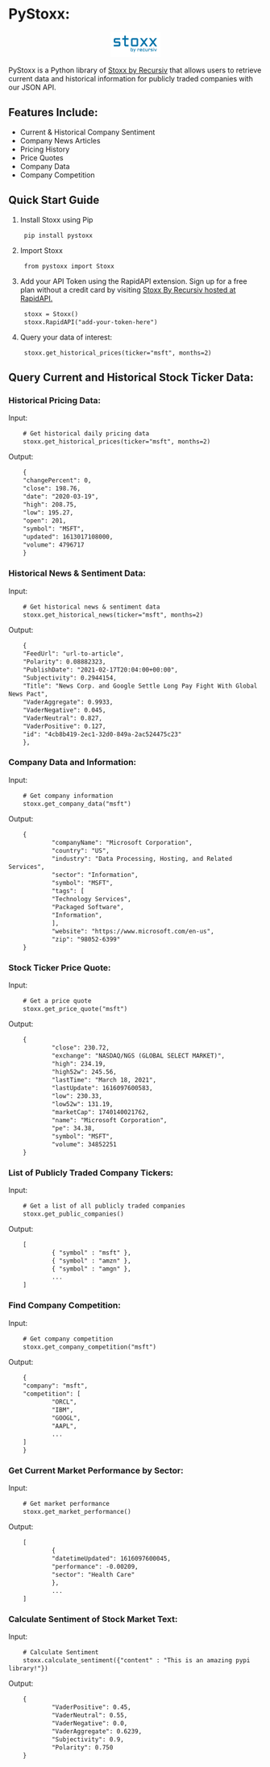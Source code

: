 # PyStoxx: 

<p align="center">
  <img src="https://github.com/recursivllc/external-facing-images/blob/master/stoxx/stoxxByRecursiv_blue.png?raw=true" width="100" alt="accessibility text">
</p>


PyStoxx is a Python library of [Stoxx by Recursiv](https://recursiv.tech/) that allows users to retrieve current data and historical information for publicly traded companies with our JSON API.

## Features Include:
- Current & Historical Company Sentiment
- Company News Articles
- Pricing History
- Price Quotes
- Company Data
- Company Competition

## Quick Start Guide

1. Install Stoxx using Pip

        pip install pystoxx

2. Import Stoxx

        from pystoxx import Stoxx

3. Add your API Token using the RapidAPI extension. Sign up for a free plan without a credit card by visiting [Stoxx By Recursiv hosted at RapidAPI.](https://rapidapi.com/recursivllc/api/stoxx-by-recursiv)

        stoxx = Stoxx()
        stoxx.RapidAPI("add-your-token-here")

4. Query your data of interest:

        ​stoxx.get_historical_prices(ticker="msft", months=2)

## Query Current and Historical Stock Ticker Data:

### Historical Pricing Data:

Input:

        # Get historical daily pricing data
        stoxx.get_historical_prices(ticker="msft", months=2)

Output:

        {
        "changePercent": 0,
        "close": 198.76,
        "date": "2020-03-19",
        "high": 208.75,
        "low": 195.27,
        "open": 201,
        "symbol": "MSFT",
        "updated": 1613017108000,
        "volume": 4796717
        }

### Historical News & Sentiment Data:

Input:

        # Get historical news & sentiment data
        stoxx.get_historical_news(ticker="msft", months=2)

Output:

        {
        "FeedUrl": "url-to-article",
        "Polarity": 0.08882323,
        "PublishDate": "2021-02-17T20:04:00+00:00",
        "Subjectivity": 0.2944154,
        "Title": "News Corp. and Google Settle Long Pay Fight With Global News Pact",
        "VaderAggregate": 0.9933,
        "VaderNegative": 0.045,
        "VaderNeutral": 0.827,
        "VaderPositive": 0.127,
        "id": "4cb8b419-2ec1-32d0-849a-2ac524475c23"
        },

### Company Data and Information:

Input:

        # Get company information
        stoxx.get_company_data("msft")

Output:

        {
                "companyName": "Microsoft Corporation",
                "country": "US",
                "industry": "Data Processing, Hosting, and Related Services",
                "sector": "Information",
                "symbol": "MSFT",
                "tags": [
                "Technology Services",
                "Packaged Software",
                "Information",
                ],
                "website": "https://www.microsoft.com/en-us",
                "zip": "98052-6399"
        }

### Stock Ticker Price Quote:

Input:

        # Get a price quote
        stoxx.get_price_quote("msft")

Output:

        {
                "close": 230.72,
                "exchange": "NASDAQ/NGS (GLOBAL SELECT MARKET)",
                "high": 234.19,
                "high52w": 245.56,
                "lastTime": "March 18, 2021",
                "lastUpdate": 1616097600583,
                "low": 230.33,
                "low52w": 131.19,
                "marketCap": 1740140021762,
                "name": "Microsoft Corporation",
                "pe": 34.38,
                "symbol": "MSFT",
                "volume": 34852251
        }

### List of Publicly Traded Company Tickers:

Input:

        # Get a list of all publicly traded companies
        stoxx.get_public_companies()

Output:

        [
                { "symbol" : "msft" },
                { "symbol" : "amzn" },
                { "symbol" : "amgn" },
                ...
        ]

### Find Company Competition:

Input:

        # Get company competition
        stoxx.get_company_competition("msft")

Output:

        {
        "company": "msft",
        "competition": [
                "ORCL",
                "IBM",
                "GOOGL",
                "AAPL",
                ...
        ]
        }

### Get Current Market Performance by Sector:

Input:

        # Get market performance
        stoxx.get_market_performance()

Output:

        [
                {
                "datetimeUpdated": 1616097600045,
                "performance": -0.00209,
                "sector": "Health Care"
                },
                ...
        ]

### Calculate Sentiment of Stock Market Text:

Input:

        # Calculate Sentiment
        stoxx.calculate_sentiment({"content" : "This is an amazing pypi library!"})

Output:

        {
                "VaderPositive": 0.45,
                "VaderNeutral": 0.55,
                "VaderNegative": 0.0,
                "VaderAggregate": 0.6239,
                "Subjectivity": 0.9,
                "Polarity": 0.750
        }










